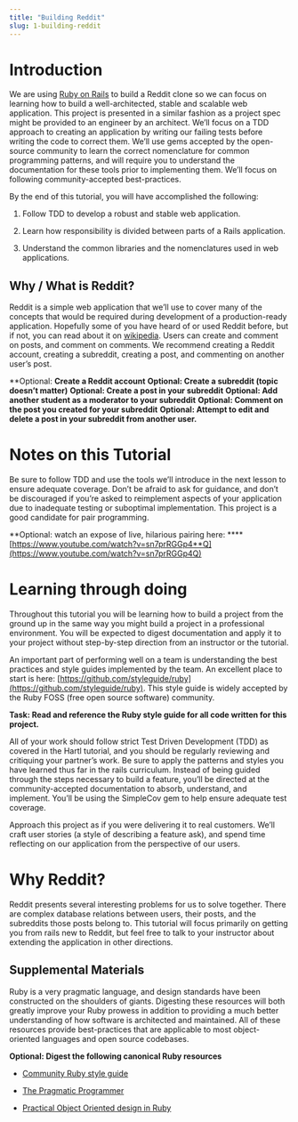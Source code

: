```yaml
---
title: "Building Reddit"
slug: 1-building-reddit
---
```


# Introduction

We are using [Ruby on Rails](http://rubyonrails.org/) to build a Reddit clone so we can focus on learning how to build a well-architected, stable and scalable web application. This project is presented in a similar fashion as a project spec might be provided to an engineer by an architect.  We’ll focus on a TDD approach to creating an application by writing our failing tests before writing the code to correct them.  We’ll use gems accepted by the open-source community to learn the correct nomenclature for common programming patterns, and will require you to understand the documentation for these tools prior to implementing them.  We’ll focus on following community-accepted best-practices.

By the end of this tutorial, you will have accomplished the following:

1. Follow TDD to develop a robust and stable web application.

2. Learn how responsibility is divided between parts of a Rails application.

3. Understand the common libraries and the nomenclatures used in web applications.

## Why / What is Reddit?

Reddit is a simple web application that we’ll use to cover many of the concepts that would be required during development of a production-ready application.  Hopefully some of you have heard of or used Reddit before, but if not, you can read about it on [wikipedia](https://en.wikipedia.org/wiki/Reddit).  Users can create and comment on posts, and comment on comments.  We recommend creating a Reddit account, creating a subreddit, creating a post, and commenting on another user’s post.  

**Optional: **Create a Reddit account**
**Optional: Create a subreddit (topic doesn’t matter)**
**Optional: Create a post in your subreddit**
**Optional: Add another student as a moderator to your subreddit**
**Optional: Comment on the post you created for your subreddit**
**Optional: Attempt to edit and delete a post in your subreddit from another user.**

# Notes on this Tutorial

Be sure to follow TDD and use the tools we’ll introduce in the next lesson to ensure adequate coverage.  Don’t be afraid to ask for guidance, and don’t be discouraged if you’re asked to reimplement aspects of your application due to inadequate testing or suboptimal implementation.  This project is a good candidate for pair programming.

**Optional: watch an expose of live, hilarious pairing here: ****[https://www.youtube.com/watch?v=sn7prRGGp4**Q](https://www.youtube.com/watch?v=sn7prRGGp4Q)

# Learning through doing

Throughout this tutorial you will be learning how to build a project from the ground up in the same way you might build a project in a professional environment. You will be expected to digest documentation and apply it to your project without step-by-step direction from an instructor or the tutorial. 

An important part of performing well on a team is understanding the best practices and style guides implemented by the team.  An excellent place to start is here: [https://github.com/styleguide/ruby](https://github.com/styleguide/ruby). This style guide is widely accepted by the Ruby FOSS (free open source software) community.

**Task: Read and reference the Ruby style guide for all code written for this project.**

All of your work should follow strict Test Driven Development (TDD) as covered in the Hartl tutorial, and you should be regularly reviewing and critiquing your partner’s work. Be sure to apply the patterns and styles you have learned thus far in the rails curriculum.  Instead of being guided through the steps necessary to build a feature, you’ll be directed at the community-accepted documentation to absorb, understand, and implement.  You’ll be using the SimpleCov gem to help ensure adequate test coverage.

Approach this project as if you were delivering it to real customers.  We’ll craft user stories (a style of describing a feature ask), and spend time reflecting on our application from the perspective of our users.

# Why Reddit?

Reddit presents several interesting problems for us to solve together. There are complex database relations between users, their posts, and the subreddits those posts belong to. This tutorial will focus primarily on getting you from rails new to Reddit, but feel free to talk to your instructor about extending the application in other directions. 

## Supplemental Materials

Ruby is a very pragmatic language, and design standards have been constructed on the shoulders of giants. Digesting these resources will both greatly improve your Ruby prowess in addition to providing a much better understanding of how software is architected and maintained.  All of these resources provide best-practices that are applicable to most object-oriented languages and open source codebases.

**Optional: Digest the following canonical Ruby resources**

* [Community Ruby style guide](https://github.com/styleguide/ruby)

* [The Pragmatic Programmer](https://pragprog.com/the-pragmatic-programmer/extracts/tips)

* [Practical Object Oriented design in Ruby](http://www.poodr.com/)


